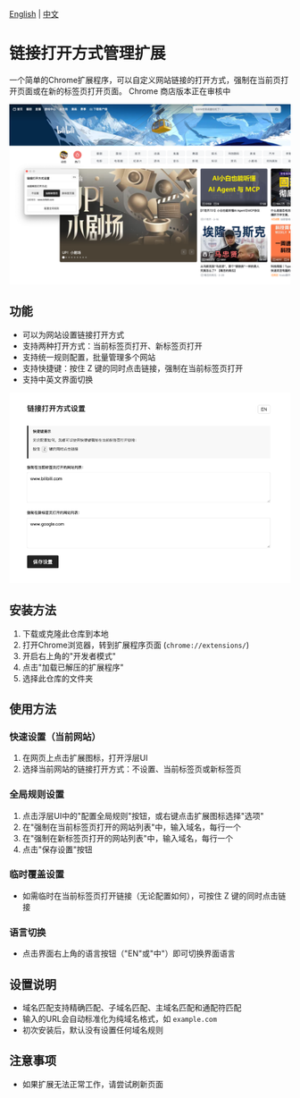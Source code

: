 [English](README.md) | [中文](README_CN.md)


# 链接打开方式管理扩展

一个简单的Chrome扩展程序，可以自定义网站链接的打开方式，强制在当前页打开页面或在新的标签页打开页面。
Chrome 商店版本正在审核中

![image](./assets/popup_cn.png)

## 功能

- 可以为网站设置链接打开方式
- 支持两种打开方式：当前标签页打开、新标签页打开
- 支持统一规则配置，批量管理多个网站
- 支持快捷键：按住 Z 键的同时点击链接，强制在当前标签页打开
- 支持中英文界面切换

![image](./assets/options_cn.png)



## 安装方法

1. 下载或克隆此仓库到本地
2. 打开Chrome浏览器，转到扩展程序页面 (`chrome://extensions/`)
3. 开启右上角的"开发者模式"
4. 点击"加载已解压的扩展程序"
5. 选择此仓库的文件夹

## 使用方法

### 快速设置（当前网站）

1. 在网页上点击扩展图标，打开浮层UI
2. 选择当前网站的链接打开方式：不设置、当前标签页或新标签页

### 全局规则设置

1. 点击浮层UI中的"配置全局规则"按钮，或右键点击扩展图标选择"选项"
2. 在"强制在当前标签页打开的网站列表"中，输入域名，每行一个
3. 在"强制在新标签页打开的网站列表"中，输入域名，每行一个
4. 点击"保存设置"按钮

### 临时覆盖设置

- 如需临时在当前标签页打开链接（无论配置如何），可按住 Z 键的同时点击链接

### 语言切换

- 点击界面右上角的语言按钮（"EN"或"中"）即可切换界面语言

## 设置说明

- 域名匹配支持精确匹配、子域名匹配、主域名匹配和通配符匹配
- 输入的URL会自动标准化为纯域名格式，如 `example.com`
- 初次安装后，默认没有设置任何域名规则

## 注意事项

- 如果扩展无法正常工作，请尝试刷新页面